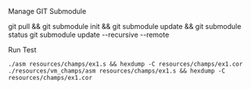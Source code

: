Manage GIT Submodule

git pull && git submodule init && git submodule update && git submodule status
git submodule update --recursive --remote

Run Test

`./asm resources/champs/ex1.s && hexdump -C resources/champs/ex1.cor`
`./resources/vm_champs/asm resources/champs/ex1.s && hexdump -C resources/champs/ex1.cor`